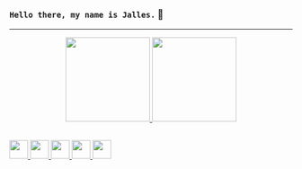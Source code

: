 ### `Hello there, my name is Jalles.` :star2:
________________________________________
<div align="center">
  <a href="https://github.com/gabrieljalles">
  <img height="150em" src="https://github-readme-stats.vercel.app/api?username=gabrieljalles&show_icons=true&theme=radical&include_all_commits=true&count_private=true"/>
  <img height="150em" src="https://github-readme-stats.vercel.app/api/top-langs/?username=gabrieljalles&layout=compact&langs_count=7&theme=radical"/>
</div>
  
##
<div style="display: inline_block">
  <img height="33em" src="https://cdn.jsdelivr.net/gh/devicons/devicon/icons/javascript/javascript-original.svg" />
  <img height="33em" src="https://cdn.jsdelivr.net/gh/devicons/devicon/icons/html5/html5-original-wordmark.svg" />
  <img height="33em" src="https://cdn.jsdelivr.net/gh/devicons/devicon/icons/css3/css3-original-wordmark.svg" />
  <img height="33em" src="https://cdn.jsdelivr.net/gh/devicons/devicon/icons/python/python-original.svg" />
  <img height="33em" src="https://cdn.jsdelivr.net/gh/devicons/devicon/icons/typescript/typescript-original.svg" />     
</div>

          

          
          
          
            
          
  
          
          
          
          
          

<!--
**gabrieljalles/gabrieljalles** is a ✨ _special_ ✨ repository because its `README.md` (this file) appears on your GitHub profile.

Here are some ideas to get you started:

- 🔭 I’m currently working on ...
- 🌱 I’m currently learning ...
- 👯 I’m looking to collaborate on ...
- 🤔 I’m looking for help with ...
- 💬 Ask me about ...
- 📫 How to reach me: ...
- 😄 Pronouns: ...
- ⚡ Fun fact: ...
-->

